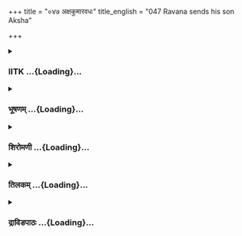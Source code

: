 +++
title = "०४७ अक्षकुमारवधः"
title_english = "047 Ravana sends his son Aksha"

+++
<div caption="श्रीराम-हरिसीताराममूर्ति-घनपाठिभ्यां वचनम्" class="audioEmbed" src="https://archive.org/download/Ramayana-recitation-Sriram-harisItArAmamUrti-Ghanapaati-v2/Kanda_5/Kanda_5_SK-047-Ravana_sends_his_son_Aksha.mp3"></div>

<div class="js_include collapsed" newlevelforh1="3" title="IITK" unfilled url="/purANam/rAmAyaNam/audIchya-pAThaH/iitk/5_sundarakANDam/06-vana-nAshaH/047_axakumAravadhaH.md">
<details><summary><h3>IITK ...{Loading}...</h3></summary>

Death of Prince Aksha in the combat with Hanuman



#### श्लोकः
##### मूलम्
सेनापतीन्पञ्च स तु प्रमापितान् हनूमता सानुचरान्सवाहनान्।  
समीक्ष्य राजा समरोद्धतोन्मुखं कुमारमक्षं प्रसमैक्षताग्रतः॥5.47.1॥

##### शब्दार्थः
राजा the king, सानुचरान् with the followers,सवाहनान् and their vehicles, पञ्च five, सेनापतीन् generals of the army, हनुमता by Hanuman, प्रमापितान् killed, समीक्ष्य seeing, समरोद्धतोन्मुखम् inclined to fight the war, अग्रतः in front of him, कुमारम् the prince, अक्षम् Aksha, प्रसमैक्षत turned his attention to.

##### आङ्ग्लानुवादः
Hearing the sad news of death of the five army generals including their followers and destruction of their vehicles, King (Ravana) gave a suggestive look at prince Aksha who was inclined to fight the war.



#### श्लोकः
##### मूलम्
स तस्य दृष्ट्यर्पणसम्प्रचोदितः प्रतापवान्काञ्चनचित्रकार्मुकः।  
समुत्पपाताथ सदस्युदीरितो द्विजातिमुख्यैर्हविषेव पावकः॥5.47.2॥

##### शब्दार्थः
अथ and then, तस्य his, दृष्ट्यर्पणसम्प्रचोदितः spurred by the glance of the king, प्रतापवान् glorious, सः that, काञ्चनचित्रकार्मुकः holding a marvellous bow inlaid with gold, सदसि  the royal assembly, द्विजातिमुख्यैः by the reputed brahmins, हविषा with oblations, उदीरितः kindled, पावकः इव like the firesanctuary, समुत्पपात sprang up.

##### आङ्ग्लानुवादः
Spurred by the mere glance of Ravana, the glorious Aksha with his wonderful bow inlaid with gold sprang up from the royal assembly just as flame rises from firesanctuary when oblations are poured in by reputed brahmins.



#### श्लोकः
##### मूलम्
ततो महद्बालदिवाकरप्रभं प्रतप्तजाम्बूनदजालसन्ततम्।  
रथं समास्थाय ययौ स वीर्यवान्महाहरिं तं प्रति नैरृतर्षभः॥5.47.3॥

##### शब्दार्थः
ततः then, वीर्यवान् courageous, सः नैरृतर्षभः that bull among giants, बालदिवाकरप्रभम् splendid like the rising Sun, प्रतप्तजाम्बूनदजालसन्ततम् glittering like the stretch of pure gold, महत् great, रथम् chariot, समास्थाय having ascended, तम् him, महाहरिं प्रति towards the great vanara, ययौ marched.

##### आङ्ग्लानुवादः
Ascending a glittering chariot inlaid with pure gold Aksha, the courageous bull among giants looking splendid like the rising Sun, marched forth towards the great vanara.



#### श्लोकः
##### मूलम्
ततस्तपस्सङ्ग्रहसञ्चयार्जितं प्रतप्तजाम्बूनदजालशोभितम्।  
पताकिनं रत्नविभूषितध्वजं मनोजवाष्टाश्ववरैः सुयोजितम्॥5.47.4॥

##### शब्दार्थः
ततः then, तपः सङ्ग्रहसञ्चयार्जितम् gained by the austerities of high order, प्रतप्तजाम्बूनदजालशोभितम् overlaid with the pure gold armour, पताकिनम् having a flag, रत्नविभूषितध्वजम् with flag staff studded with precious gems, मनोजवाष्टाश्ववरैः with eight choice horses endowed with the speed of mind, सुयोजितम् yoked.

##### आङ्ग्लानुवादः
The chariot was (strong as it was) gained by his austerities of high order. It was overlaid with pure gold armour, fixed with flags, and staff, studded with precious gems, yoked to the best of eight horses and endowed with the speed of mind.



#### श्लोकः
##### मूलम्
सुरासुराधृष्यमसङ्गचारिणं रविप्रभं व्योमचरं समाहितम्।  
सतूणमष्टासिनिबद्धबन्धुरं यथाक्रमावेशितशक्तितोमरम्॥5.47.5॥

##### शब्दार्थः
सुरासुराधृष्यम् unassailable to suras and asuras, असङ्गचारिणम् moved without touching the ground, रविप्रभम् with the spledour of Sun,व्योमचरम् that which can fly in air, समाहितम् equipped readily, सतूणम् with quivers, अष्टासि निबद्धबन्धुरम् with eight swords (readily placed)fastened, यथाक्रमावेशितशक्तितोमरम्  javelins and clubs placed in right place in order.

##### आङ्ग्लानुवादः
(The chariot) was unassailable to suras or asuras.It moved without touching the ground, it could fly in air and had the splendour of the Sun. It was equipped readily with quivers, eight swords, javelins and clubs placed in right order.



#### श्लोकः
##### मूलम्
विराजमानं प्रतिपूर्णवस्तुना सहेमदाम्ना शशिसूर्यवर्चसा।  
दिवाकराभं रथमास्थितस्ततस्स निर्जगामामरतुल्यविक्रमः॥5.47.6॥

##### शब्दार्थः
ततः then, अमरतुल्यविक्रमः equal to gods in courage, सः he, सहेमदाम्ना with a golden garland, शशिसूर्यवर्चसा bright as Moon and Sun, प्रतिपूर्णवस्तुना equipped with all weapons, bows and shields etc, विराजमानम् glowing, दिवाकराभम् shining like the Sun, रथम् chariot, आस्थितः ascended, निर्जगाम went out.

##### आङ्ग्लानुवादः
Prince Aksha, whose courage was equal to that of gods, shone like the Sun. He ascended the splendid chariot decked with golden garlands shining like Sun and Moon, equipped with all weapons, bows and shields etc, he went out.



#### श्लोकः
##### मूलम्
स पूरयन्खं च महीं च साचलां तुरङ्गमातङ्गमहारथस्वनैः।  
बलैस्समेतैस्सहि तोरणस्थितं समर्थमासीनमुपागमत्कपिम्॥5.47.7॥

##### शब्दार्थः
सः he, तुरङ्गमातङ्गमहारथस्वनैः with the sounds of horses, elephants and chariot, खं च and sky, साचलाम् including mountains, महीं च and earth, पूरयन् while filling, समेतैः together, बलैः सह with army, तोरणस्थितम् stood at the gate, समर्थम् efficient one, आसीनम् seated, महाकपिम् great vanara, उपागमत् reached.

##### आङ्ग्लानुवादः
Seated on the chariot he (Aksha) sallied forth along with the army filling the entire earth and mountains with the sounds of horses, elephants and rumblings of big chariots and reached the portal where the great vanara stood.



#### श्लोकः
##### मूलम्
स तं समासाद्य हरिं हरीक्षणो युगान्तकालाग्निमिव प्रजाक्षये।  
अवस्थितं विस्मितजातसम्भ्रमस् समैक्षताक्षो बहुमानचक्षुषा॥5.47.8॥

##### शब्दार्थः
हरीक्षणः who had eyes like that of a lion, सः अक्षः that Aksha, प्रजाक्षये at the time of destruction of the universe, अवस्थितम् appeared, कालाग्निम् इव like the cosmic fire at the time of dissolution, तम् him, हरिम् vanara,, समासाद्य  reached, विस्मितजातसम्भ्रमः astonished with awe, बहुमानचक्षुषा with great respect, समैक्षत saw.

##### आङ्ग्लानुवादः
The lioneyed Aksha saw the vanara who appeared like the cosmic fire at the time of dissolution of the universe. The prince was astonished and struck with awe (at the  
majestic form of the Vanara) and looked at him with great  respect.



#### श्लोकः
##### मूलम्
स तस्य वेगं च कपेर्महात्मनः पराक्रमं चारिषु पार्थिवात्मजः।  
विचारयन्स्वं च बलं महाबलो हिमक्षये सूर्य इवाभिवर्धते॥5.47.9॥

##### शब्दार्थः
महाबलः mighty, पार्थिवात्मजः  prince, सः he, महात्मनः  great self, तस्य कपेः of the monkey, वेगं च and speed, अरिषु at the enemies, पराक्रमं च prowess, स्वम् his, बलं च even strength, विचारयन् judging, हिमक्षये at the end of winter, सूर्य इव like the Sun, अभिवर्धते  began to swell up in spirit

##### आङ्ग्लानुवादः
Aksha, the mighty prince judging the speed and prowess of the monkey with his own in confronting enemies and the strength of the monkey, began to swell up in spirit like the glow of the Sun at the end of winter.



#### श्लोकः
##### मूलम्
स जातमन्युः प्रसमीक्ष्य विक्रमं स्थिरं स्थिरस्सम्यति दुर्निवारणम्।  
समाहितात्मा हनुमन्तमाहवे प्रचोदयामास शरैस्त्रिभि श्शितैः॥5.47.10॥

##### शब्दार्थः
संयति in war, दुर्निवारणम् irresistible, स्थिरम् steady, विक्रमम् valour, प्रसमीक्ष्य recognising, सः that Aksha, जातमन्युः became angry, स्थिरः stable, समाहितात्मा with full attention, हनुमन्तम् Hanuman, शितैः with sharp, त्रिभिः with three शरैः  arrows, आहवे in the battle, प्रचोदयामास provoked

##### आङ्ग्लानुवादः
Knowing that it is difficult to win Hanuman who was steady and of irresistible valour Aksha was angry. Remaining steady, with full attention, he provoked the vanara to fight and released three sharp arrows.



#### श्लोकः
##### मूलम्
ततः कपिं तं प्रसमीक्ष्य गर्वितं जितश्रमं शत्रुपराजयोर्जितम्।  
अवैक्षताक्षस्समुदीर्णमानसस्सबाणपाणिः प्रगृहीतकार्मुकः॥5.47.11॥

##### शब्दार्थः
तः then, सः अक्षः that Aksha, गर्वितम् with pride, शत्रुपराजयोर्जितम् who was intent to conquer the enemy, तं कपिम् him, that Hanuman, जितश्रमम् who conquered, प्रसमीक्ष्य  considered, बाणपाणिः with bow and arrows in hand, प्रगृहीतकार्मुकः holding a bow,  
समुदीर्णमानसः reflected in his mind, अवैक्षत looked

##### आङ्ग्लानुवादः
Then Aksha contempuously looked at Hanuman who had conquered his fatigue and was determined to defeat the enemy. Holding in his hands his bow and arrows proudly, he reflected.



#### श्लोकः
##### मूलम्
स हेमनिष्काङ्गदचारुकुण्डलस् समाससादाऽशुपराक्रमः कपिम्।  
तयोर्बभूवाप्रतिमस्समागमस् सुरासुराणामपि सम्भ्रमप्रदः॥5.47.12॥

##### शब्दार्थः
आशुपराक्रमः an energetic hero, हेमनिष्काङ्गदचारुकुण्डलः wearing golden armlets studded with gold coins and lovely earrings, सः that, कपिम् monkey, समाससाद reached, तयोः both of them, अप्रतिमः matchless, समागमः combat, सुरासुराणामपि even for suras and asuras, सम्भ्रमप्रदः creating enthusiasm, अभूत् became

##### आङ्ग्लानुवादः
Adorned with armlets studded with golden coins and lovely earrings Aksha advanced instantaneously to meet the monkey. Their matchless combat excuitement and enthusiasm even among gods and demons.



#### श्लोकः
##### मूलम्
ररास भूमिर्न तताप भानुमा न्वनौ न वायुः प्रचाचल चाचलः।  
कपेः कुमारस्य च वीक्ष्य संयुगं ननाद च द्यौरुदधिश्च चुक्षुभे॥5.47.13॥

##### शब्दार्थः
कपेः of Hanuman, कुमारस्य च and of the prince, संयुगम् in battle, वीक्ष्य after seeing, भूमिः earth, ररास  shrieked in agony, भानुमान् even Sun, न तताप  became dim, वायुः wind, न वनौ blew not, अचलः च mountains, प्रचचाल shaken, द्यौः sky, ननाद च thundered, उदधिश्च even the ocean, चुक्षुभे was agitated

##### आङ्ग्लानुवादः
Witnessing the fight between Hanuman and Prince Aksha, even the earth shrieked in agony, the Sun became dim, the wind stopped blowing, mountains were shaken, the sky thundered and even the ocean was agitated.



#### श्लोकः
##### मूलम्
ततस्स वीरस्सुमुखान् पतत्रिणस्सुवर्णपुङ्खान्सविषानिवोरगान्।  
समाधिसम्योगविमोक्षतत्त्वविच्छरानथ त्रीन्कपिमूर्ध्न्यपातयत्॥5.47.14॥

##### शब्दार्थः
ततः then, अथ there, वीरः hero, समाधिसम्योगविमोक्षतत्त्ववित्  good at targeting and releasing with due concentration, सः he, सुमुखान् of good looking, सुवर्णपुङ्खान् goldenshafted (touching the bowstring), पतत्रिणः  winged arrows with feathers, सविषान् smeared with poison, उरगानिव like serpents, त्रीन् three, शरान् arrows, कपिमूर्ध्नि on the head of the vanara, अपातयत् struck

##### आङ्ग्लानुवादः
Heroic Aksha, who was good at targeting correctly, with due  concentration struck the vanara on his head with three goldenshafted, winged arrows with feathers smeared with poison which resembled serpents.



#### श्लोकः
##### मूलम्
स तै श्शरैर्मूर्ध्नि समं निपातितैः क्षरन्नसृग्दिग्धविवृत्तलोचनः।  
नवोदितादित्यनिभ श्शरांशुमान् व्यराजतादित्य इवांशुमालिकः॥5.47.15॥

##### शब्दार्थः
समम् simultaneously, मूर्ध्नि on the head, निपातितैः shot at, तैः by those शरैः by arrows, क्षरन् flowing, असृग्दिग्धविवृत्तलोचनः eyes wetted with red blood flowing down, नवोदितादित्यनिभः glittering like the rising Sun, शरांशुमान् arrows appeared like rays, सः he, अंशुमालिकः garlanded by rays, आदित्य इव like the Sun, व्यराजत glowed

##### आङ्ग्लानुवादः
With the three arrows shot on his forehead simultaneously his eyes were drenched with flowing blood and with arrows shining like rays he appeared like the rising Sun, garlanded by glowing rays.



#### श्लोकः
##### मूलम्
ततस्स पिङ्गाधिपमन्त्रिसत्तमः समीक्ष्य तं राजवरात्मजं रणे।  
उदग्रचित्रायुधचित्रकार्मुकं जहर्ष चापूर्यत चाहवोन्मुखः॥5.47.16॥

##### शब्दार्थः
ततः then, सः he, Hanuman, पिङ्गाधिपमन्त्रिसत्तमः esteemed minister of the copperyeyed Sugriva, उदग्रचित्रायुधचित्रकार्मुकम् holding manifold splendid weapons raised, तम् him, राजवरात्मजम् that prince, समीक्ष्य  observed, जहर्ष rejoiced, आहवोन्मुखः became ready for the battle, अपूर्यत च made the necessary preparations

##### आङ्ग्लानुवादः
Hanuman, the esteemed minister of the copperyeyed Sugriva observed the prince holding manifold splendid weapons. He rejoiced, grew in size ready to fight, making the necessary prepararions (taking the required position).



#### श्लोकः
##### मूलम्
स मन्दराग्रस्थ इवांशुमालिको विवृद्धकोपो बलवीर्यसंयुतः।  
कुमारमक्षं सबलं सवाहनं ददाह नेत्राग्निमरीचिभिस्तदा॥5.47.17॥

##### शब्दार्थः
मन्दराग्रस्थः Sun shining on the peak of mount Mandara, इव just as, बलवीर्यसंयुतः endowed with strength and valour, सः he, Hanuman, विवृद्धकोपः his anger grew, सबलम् with his army, सवाहनम् including all vehicles, कुमारम् king's son, अक्षम् Aksha, तदा then, नेत्राग्निमरीचिभिः with the fiery rays emerging from the fiery eyes, ददाह  consumed

##### आङ्ग्लानुवादः
Huge Hanuman, endowed with strength and valour looked  like the rising Sun on the peak of mount Mandara. He looked at prince Aksha and his army as well as his vehicles as though he was burning them with the rays emerging from his fiery eyes.



#### श्लोकः
##### मूलम्
ततस्स बाणासनचित्रकार्मुक श्शरप्रवर्षो युधि राक्षसाम्बुदः।  
शरान्मुमोचाशु हरीश्वराचले वलाहको वृष्टिमिवाचलोत्तमे॥5.47.18॥

##### शब्दार्थः
ततः then, बाणासनचित्रकार्मुकः endowed with a quiver and a wonderful bow, शरप्रवर्षः rain of arrows, सः राक्षसाम्बुदः that cloud of a demon, युधि in battle, आशु  quickly, हरीश्वराचले on the mountain of Hanuman, वलाहकः cloud, अचलोत्तमे on a great mountain, वृष्टिमिव like showers of rain, शरान् arrows, मुमोच released

##### आङ्ग्लानुवादः
Aksha, with his wonderful quiver and bow, began to rain rapidly a shower of arrows in the battle, on the mountainlike monkeylord just as a cloud rains on a mountain.



#### श्लोकः
##### मूलम्
ततः कपिस्तं रणचण्डविक्रमं विवृद्धतेजोबलवीर्यसंयुतम्।  
कुमारमक्षं प्रसमीक्ष्य संयुगे ननाद हर्षाद् घनतुल्यविक्रमम्॥5.47.19॥

##### शब्दार्थः
ततः then, कपिः Hanuman, रणचण्डविक्रमम् showing fierce valour, विवृद्धतेजोबलवीर्यसंयुतम् endowed with excessive splendour, power and energy, घनतुल्यविक्रमम् who had valour equal to a cloud, तम् him, कुमारम् अक्षम् prince Aksha, संयुगे in battle, प्रसमीक्ष्य after observing, हर्षात् happily, ननाद roared

##### आङ्ग्लानुवादः
Then Hanuman saw prince Aksha, endowed with excessive splendour, power and  
energy advancing in a fierce manner like a cloud in the battle. Then Hanuman happy (to see the heroic prince) roared like a clap of thunder.



#### श्लोकः
##### मूलम्
स बालभावाद्युधि वीर्यदर्पितः प्रवृद्धमन्युः क्षतजोपमेक्षणः।  
समाससादाप्रतिमं कपिं रणे गजो महाकूपमिवावृतं तृणैः॥5.47.20॥

##### शब्दार्थः
बालभावात् being young, युधि in battle, वीर्यदर्पितः puffed with the pride of his valour, प्रवृद्धमन्युः enraged, क्षतजोपमेक्षणः with bloodred eyes, सः he, रणे in fight, अप्रतिमम् matchless, कपिम् monkey, गजः elephant, तृणैः with grass, आवृतम् covered, महाकूपमिव like a huge pitfall, समाससाद rushed towards

##### आङ्ग्लानुवादः
Young Aksha, proud of his valour with eyes bloodshot in anger rushed towards the matchless Hanuman, just as an elephant would approach a huge pitfall covered with grass.



#### श्लोकः
##### मूलम्
स तेन बाणैः प्रसभं निपातितैश्चकार नादं घननादनिस्स्वनः।  
समुत्पपाताशु नभस्स मारुतिर्भुजोरुविक्षेपणघोरदर्शनः॥5.47.21॥

##### शब्दार्थः
सः he, तेन by him, प्रसभम् violently, निपातितैः with the released ones, बाणैः with arrows, घननादनिःस्वनः thundering cloud, नादम् sound, चकार made, सः मारुतिः that Maruti, भुजोरुविक्षेपणघोरदर्शनः looking dreadful stretching his arms and thighs, आशु suddenly, नभः sky, समुत्पपात leaped

##### आङ्ग्लानुवादः
Struck by the arrows released by prince Aksha, Hanuman roared violently like a thundering cloud and leaped into the sky  putting up a fierce appearance, stretching his arms and thighs.



#### श्लोकः
##### मूलम्
समुत्पतन्तं समभिद्रवद्बली स राक्षसानां प्रवरः प्रतापवान्।  
रथी रथिश्रेष्ठतमः किरन्शरैः पयोधरश्शैलमिवाश्मवृष्टिभिः॥5.47.22॥

##### शब्दार्थः
बली mighty, राक्षसानाम् of the ogres, प्रवरः leader, प्रतापवान् brave, रथी charioteer, रथिश्रेष्ठतमः formost among the best warriors fighting on a chariot, सः that, पयोधरः cloud,  
अश्मवृष्टिभिः showering of hailstorm, शैलमिव like a mountain, शरैः with arrows, किरन् hitting into the sky, उत्पतन्तम् while leaping, समभिद्रवत् chased

##### आङ्ग्लानुवादः




#### श्लोकः
##### मूलम्
स तान्शरांस्तस्य हरिर्विमोक्षयंश्चचार वीरः पथि वायुसेविते।  
शरान्तरे मारुतवद्विनिष्पतन्मनोजवस्संयति चण्डविक्रमः॥5.47.23॥

##### शब्दार्थः
मनोजवः one who had speed of mind, संयति in battle, चण्डविक्रमः who had terrific valour, वीरः hero, सः हरिः that Hanuman, शरान्तरे in between arrows, मारुतवत् like the wind, विनिष्पतन् while emerging, तस्य his, शरान् arrows, विमोक्षयन् while allowing them to be released, वायुसेविते served by wind, sky, पथि in the path, चचार moved about

##### आङ्ग्लानुवादः
Dodging like the wind  between the arrows and also escaping the arrows Hanuman, who was swift in movement like the mind, was seen exhibiting his terrific valour in the battle while he moved in the sky.



#### श्लोकः
##### मूलम्
तमात्तबाणासनमाहवोन्मुखं खमास्तृणन्तं विशिखैश्शरोत्तमैः।  
अवैक्षताक्षं बहुमानचक्षुषा जगाम चिन्तां च स मारुतात्मजः॥5.47.24॥

##### शब्दार्थः
सः मारुतात्मजः that son of the Windgod, आत्तबाणासनम् holding a quiver, अहवोन्मुखम् facing the battle, विशिखैः with arrows, शरोत्तमैः with the best of missiles, खम् sky, आस्तृणन्तम् spreading in the sky, तम् him, अक्षम् that Aksha, बहुमानचक्षुषा admiring looks, अवैक्षत saw, चिन्तां च and thought,जगाम arose.

##### आङ्ग्लानुवादः
Admiring the young Aksha's appearance, his skill in holding the quiver and spreading the excellent arrows with missiles and facing the war, Hanuman became thoughtful (as to how to kill him).



#### श्लोकः
##### मूलम्
ततश्शरैर्भिन्नभुजान्तरः कपिः कुमारवीरेण महात्मना नदन्।  
महाभुजः कर्मविशेषतत्त्ववि द्विचिन्तयामास रणे पराक्रमम्॥5.47.25॥

##### शब्दार्थः
ततः then, महाभुजः strongarmed one, कर्मविशेषतत्त्ववित् one who knew the propriety of special actions, कपिः monkey, महात्मना by the great self, कुमारवीरेण by the warrior prince, भिन्नभुजान्तरः with his arms wounded, नदन्  roaring, रणे in battle, पराक्रमम् regarding his heroic advances, विचिन्तयामास started rethinking

##### आङ्ग्लानुवादः
The strongarmed Hanuman, who was aware of the propriety of actions, wounded in his arms by the warrior prince started roaring and thinking about the next strategy in the combat.



#### श्लोकः
##### मूलम्
अबालवद्बालदिवाकरप्रभः करोत्ययं कर्म महन्महाबलः।  
न चास्य सर्वाहवकर्मशोभिनः प्रमापणे मे मतिरत्र जायते॥5.47.26॥

##### शब्दार्थः
बालदिवाकरप्रभः radiant as the rising Sun, महाबलः powerful, अयम् this hero, अबालवत् unlike an amateur, महत् magnificent, कर्म feat, करोति is doing, अत्र here, सर्वाहवकर्मशोभिनः of the hero who knows all means of fighting, अस्य his, प्रमापणे in cutting him to size, मे I, मतिः thinking, न च जायते do not want to win

##### आङ्ग्लानुवादः
'He (Aksha) is like the radiant, rising Sun with extraordinary might. He is accomplishing great deeds unlike young warriors of his age and is exhibiting a magnificent feat. He knows all means of fighting. I do not feel like cutting him to size. My mind does not allow me to kill this boy.



#### श्लोकः
##### मूलम्
अयं महात्मा च महांश्च वीर्यतस् समाहितश्चातिसहश्च संयुगे।  
असंशयं कर्मगुणोदयादयं सनागयक्षैर्मुनिभिश्च पूजितः॥5.47.27॥

##### शब्दार्थः
अयम् this, महात्मा च great self and, वीर्यतः च even his valour, महान् admirable, समाहितः focused, संयुगे in fight, अतिसहः highly tolerant, अयम् this hero, असंशयम् no doubt, कर्मगुणोदयात् on account of his excellent actions, सनागयक्षैः by the nagas, yakshas, मुनिभिश्च even by sages, पूजितः saluted

##### आङ्ग्लानुवादः
'He is a great self. His valour is also admirable. He is focused in battle and highly tolerant. There is no doubt that on account of his excellence  even nagas, yakshas and  
sages offer salutations to him.



#### श्लोकः
##### मूलम्
पराक्रमोत्साहविवृद्धमानसस् समीक्षते मां प्रमुखाग्रतःस्थितः।  
पराक्रमो ह्यस्य मनांसि कम्पयेत्सुरासुराणामपि शीघ्रगामिनः॥5.47.28॥

##### शब्दार्थः
पराक्रमोत्साहविवृद्धमानसः mental horizon is expanding with his valour and power, प्रमुखाग्रतः facing me, स्थितः stood, माम् me, समीक्षते he is looking, शीघ्रगामिनः of a swift warrior, अस्य his, पराक्रमः valour, सुरासुराणाम् for suras and asuras, मनांसि अपि minds also, प्रकम्पयेत् will shake

##### आङ्ग्लानुवादः
'His mental horizon is enhanced by his valour and power. He is standing before me and dares to look into my eyes. Surely his swift movement and valour will shake  even the minds of suras and asuras.



#### श्लोकः
##### मूलम्
न खल्वयं नाभिभवेदुपेक्षितः पराक्रमो ह्यस्य रणे विवर्धते।  
प्रमापणं त्वेव ममाद्य रोचते न वर्धमानोऽग्निरुपेक्षितुं क्षमः॥5.47.29॥

##### शब्दार्थः
अयम् he, न उपेक्षितः not disregard, नाभिभवेत् he will not overtake me, न खलु indeed, रणे in battle, अस्य his, पराक्रमः valour, वर्धते हि is increasing, अद्य now, प्रमापणं त्वेव killing him only, मम  for me, रोचते is proper, वर्धमानः growing, अग्निः fire, उपेक्षितुम् to neglect, न क्षमः not proper

##### आङ्ग्लानुवादः
If I ignore him now, he would get the better of me (I have to consider his challenge seriously). His valour in the battle is growing. It is proper to subdue him now. A spreading fire cannot be neglected.



#### श्लोकः
##### मूलम्
इति प्रवेगं तु परस्य चिन्तयन्स्वकर्मयोगं च विधाय वीर्यवान्।  
चकार वेगं तु महाबलस्तदा मतिं च चक्रेऽस्य वधे महाकपिः॥5.47.30॥

##### शब्दार्थः
वीर्यवान् valiant one, महाबलः very powerful, महाकपिः mighty vanara, इति thus, परस्य enemy's, प्रवेगम् speed, चिन्तयन् while reflecting upon, स्वकर्मयोगं च and his own course of action, विधाय after realising, तदा then, वेगम् speed, चकार increased, अस्य his, वधे in  
killing, मतिं च चक्रे made up his mind.

##### आङ्ग्लानुवादः
Reflecting on the power of the enemy, the mighty and valiant vanara thought of his own course of action. Hanuman made up his mind to kill the enemy and increased his speed.



#### श्लोकः
##### मूलम्
स तस्य तानष्टहयान्महाजवान् समाहितान्भारसहान्विवर्तने।  
जघान वीरः पथि वायुसेविते तलप्रहारैः पवनात्मजः कपिः॥5.47.31॥

##### शब्दार्थः
वीरः brave, पवनात्मजः son of the Windgod, सः कपिः that Hanuman, वायुसेविते attended by the wind, पथि on the path, महाजवान् endowed with high speed, समाहितान् stable ones, विवर्तने in turning round, भारसहान् which could  bear heavy loads, तान् those, अष्ट eight, हयान् horses, तलप्रहारैः by hitting with his palm, जघान killed

##### आङ्ग्लानुवादः
Hanuman the brave son of the Windgod hit with his palm and killed the eight horses (yoked to Aksha's chariot) which had great speed were stable and had the capacity to  bear heavy loads while turning round in the sky. (The battle was fought in the air since Hanuman leaped into the air and the demon hero had to resist him there).



#### श्लोकः
##### मूलम्
ततस्तलेनाभिहतो महारथस् स तस्य पिङ्गाधिपमन्त्रिनिर्जितः।  
प्रभग्ननीडः परिमुक्तकूबरः पपात भूमौ हतवाजिरम्बरात्॥5.47.32॥

##### शब्दार्थः
ततः then, तलेन with the palm, अभिहतः hit, पिङ्गाधिपमन्त्रिनिर्जितः minister of the copperyeyed monkeylord destroyed, तस्य his, महारथः huge chariot, प्रभग्ननीडः interior  seat being broken, परिमुक्तकूबरः wooden frame (to which the yoke is fixed) disjointed, हतवाजिः horses slain, अम्बरात् from the sky, भूमौ on the earth, पपात fell

##### आङ्ग्लानुवादः
Then hit by Hanuman with his palm, the minister of the copperyeyed Sugriva, the huge chariot seat of Aksha was broken, the wooden frame of the yoke was disjointed, horses were  slain and the great chariot fell down from the sky.



#### श्लोकः
##### मूलम्
स तं परित्यज्य महारथो रथं सकार्मुकः खङ्गधरः खमुत्पतन्।  
तपोऽभियोगादृषिरुग्रवीर्यवान्विहाय देहं मरुतामिवालयम्॥5.47.33॥

##### शब्दार्थः
महारथः great charioteer, सः that, रथम् chariot, परित्यज्य abandoned, सकार्मुकः held his bow, खङ्गधरः held a sword, खम् sky, उत्पतन् flew up,उग्रवीर्यवान् who had fierce power, देहम् body, विहाय after leaving, तपोभियोगात् with ascetic power, मरुताम् of Maruta, आलयम् abode, ऋषिः इव like ascetic

##### आङ्ग्लानुवादः
(Aksha) the great charioteer abandoned the chariot, held a sword and a bow, and flew up to the region of the sky with his fierce power just as a sage with his fearsome ascetic power ascends to heaven, leaving his body.



#### श्लोकः
##### मूलम्
ततः कपिस्तं विचरन्तमम्बरे पतत्रिराजानिलसिद्धसेविते।  
समेत्य तं मारुततुल्यविक्रमः क्रमेण जग्राह स पादयोर्दृढम्॥5.47.34॥

##### शब्दार्थः
ततः then, मारुततुल्यविक्रमः equal to wind in prowess, कपिः Hanuman, पतत्रिराजानिलसिद्धसेविते in the flying abode of Garuda, Wind and the Siddhas, अम्बरे in the sky, विचरन्तम् while flying, तम् him, समेत्य reached, क्रमेण gradually, तम् him, पादयोः by both his legs, दृढम् firmly, जग्राह caught

##### आङ्ग्लानुवादः
Thereupon Hanuman with the prowess that was equal to wind, approaching the sky firmly caught hold of the legs of Aksha flying into the abode of Garuda, the Windgod and the Siddhas.



#### श्लोकः
##### मूलम्
स तं समाविध्य सहस्रशः कपिर्महोरगं गृह्य इवाण्डजेश्वरः।  
मुमोच वेगात्पितृतुल्यविक्रमो महीतले संयति वानरोत्तमः॥5.47.35॥

##### शब्दार्थः
पितृतुल्यविक्रमः one who had the valour of  his father, वानरोत्तमः foremost of the vanaras, सः कपिःthat Hanuman,अण्डजेश्वरः lord of birds, महोरगम् great serpent, गृह्य इव as he seizes, तम् him, संयति in the battle, सहस्रशः thousand times, समाविध्य hitting, वेगात् speedily, महीतले on the earth, मुमोच dropped

##### आङ्ग्लानुवादः
Hanuman, the foremost of the vanaras who was equal to his father in valour, seized him just as Garuda, the lord of birds, would seize a great serpent. And spinning him round speedily a thousand times and hitting him, dropped him on the earth.



#### श्लोकः
##### मूलम्
स भग्नबाहूरुकटीशिरोधरः क्षरन्नसृङिनर्मथितास्थिलोचनः।  
सम्भग्नसन्धिः प्रविकीर्णबन्धनो हतः क्षितौ वायुसुतेन राक्षसः॥5.47.36॥

##### शब्दार्थः
सः राक्षसः that ogre, भग्नबाहूरुकटीशिरोधरः with arms, thighs, hips and neck mangled, असृक् क्षरन् dripping blood, निर्मथितास्थिलोचनः with his bones and eyes protruded, सम्भग्नसन्धिः with joints dislocated, प्रविकीर्णबन्धनः tendons strewn, वायुसुतेन by the son of the Windgod, क्षितौ on earth, हतः was hit and thrown

##### आङ्ग्लानुवादः
Hit by Hanuman, the ogre's arms, thighs, hips and neck broken, bones rendered to fragments, eyes protruded, joints disjointed, tendons strewn he was thrown down on the earth dripping blood.



#### श्लोकः
##### मूलम्
महाकपिर्भूमितले निपीड्य तं चकार रक्षोधिपतेर्महद्भयम्।  
महर्षिभिश्चक्रचरैर्महाव्रतैस् समेत्य भूतैश्च सयक्षपन्नगैः॥5.47.37॥  
सुरैश्च सेन्द्रैर्भृशजातविस्मयै र्हते कुमारे स कपिर्निरीक्षितः।

##### शब्दार्थः
महाकपिः great vanara, तम् him, भूमितले on the earth, निपीड्य after smashing down, रक्षोधिपतेः of the king of demons, महत् great, भयम् fear, चकार developed, कुमारे when the prince was हते slain, सः कपिः that vanara, भृशजातविस्मयैः who were wonderstruck, चक्रचरैः those who take rounds, महाव्रतैः by those observants of great vows, महर्षिभिः great seers, सयक्षपन्नगैः including yakshas and pannagas, भूतैश्च all beings, सेन्द्रैः including Indra, सुरैश्च and by suras, समेत्य collecting together, निरीक्षितः seen with awe

##### आङ्ग्लानुवादः
When the great vanara dashed Aksha down on to the earth, the king of demons was struck with terror. The great sages who go round the planets, great seers who were observants of vows, yakshas, panagas, suras including Indra all beings collected together and looked at the vanara with awe.



#### श्लोकः
##### मूलम्
निहत्य तं वज्रिसुतोपमप्रभं कुमारमक्षं क्षतजोपमेक्षणम्।  
तमेव वीरोऽभिजगाम तोरणं कृतक्षणः काल इव प्रजाक्षये॥5.47.38॥

##### शब्दार्थः
वीरः hero, वज्रिसुतोपमप्रभम् radiant like the son of Indra, क्षतजोपमेक्षणम् who had bloodshot eyes, तम् him अक्षम् Aksha, निहत्य having slain, प्रजाक्षये in destruction of human beings, कृतक्षणः determined, कालः इव like god of death, तम् that, तोरणमेव at the portal, अभिजगाम reached

##### आङ्ग्लानुवादः
Hanuman, the hero with bloodshot eyes having  slain Aksha, shone resplendent like the son of Indra (Jayanta), and reached the portal, and waited looking like the god of death determined to destroy all beings.  

#### समाप्तिः
 वाल्मीकीये श्रीमद्रामायणे आदिकाव्ये सुन्दरकाण्डे सप्तचत्वारिंशस्सर्गः॥  
Thus ends the fortyseventh sarga of Sundarakanda of the holy Ramayana, the first epic composed by sage Valmiki.

</details>
</div>
<div class="js_include collapsed" newlevelforh1="3" title="भूषणम्" unfilled url="/purANam/rAmAyaNam/audIchya-pAThaH/TIkA/bhUShaNa_iitk/5_sundarakANDam/06-vana-nAshaH/047_axakumAravadhaH.md">
<details><summary><h3>भूषणम् ...{Loading}...</h3></summary>



सेनापतीन् पञ्च स तु प्रमापितान् हनूमता सानुचरान् सवाहनान् ।  

समीक्ष्य राजा समरोद्धतोन्मुखं कुमारमक्षं प्रसमैक्षताग्रतः  ॥  ५।४७।१ ॥   

सेनापतीनित्यादि । समीक्ष्य विज्ञाय  ॥  ५।४७।१ ॥   

  

स तस्य दृष्ट्यर्पणसंप्रचोदितः प्रतापवान् काञ्चनचित्रकार्मुकः ।  

समुत्पपाताथ सदस्युदीरितो द्विजातिमुख्यैर्हविषेव पावकः  ॥  ५।४७।२ ॥   

ततो महद्बालदिवाकरप्रभं प्रतप्तजाम्बूनदजालसंततम् ।  

रतं समास्थाय ययौ स वीर्यवान् महाहरिं तं प्रति नैर्ऋतर्षभः  ॥  ५।४७।३ ॥   

द्विजातिमुख्यैः हविषा उदीरितः अभिवर्धितः पावक इवेत्यन्वयः  ॥  ५।४७।२३ ॥   

  

ततस्तपःसंग्रहसञ्चयार्जितं प्रतप्तजाम्बूनदजालशोभितम् ।  

पताकिनं रत्नविभूषितध्वजं मनोजवाष्टाश्ववरैः सुयोजितम्  ॥  ५।४७।४ ॥   

ततो महदित्यनेनोक्तं विस्तरेणाह ततस्तपस्संग्रहेत्यादिना ।
तपस्सङ्ग्रहसञ्चयार्जितं तपोनुष्ठनसमूहसम्पादितम्  ॥  ५।४७।४ ॥   

  

सुरासुराधृष्यमसङ्गचारिणं रविप्रभं व्योमचरं समाहितम् ।  

सतूणमष्टासिनिबद्धबन्धुरं यथाक्रमावेशितशक्तितोमरम्  ॥  ५।४७।५ ॥   

समाहितं सज्जीकृतम् । अष्टासिनिबद्धबन्धुरम् अष्टासिभिर्निबद्धम् अत एव
बन्धुरं सुन्दरम् । "बन्धुरं सुन्दरे नम्रे" इति विश्वः । यद्वा
अष्टासिभिर्निबद्धं बन्धुरं यस्य स तथा । बन्धुरं फलकासङ्घाट इत्याहुः ।
अन्ये घण्टा इत्यप्याहुः । तदानीम् अष्टासिश्चासौ निबद्धबन्धुरश्चेति समासः
। यथाक्रमावेशितशक्तितोमरं पङ्क्तितया स्थापितशक्तितोमरम्  ॥  ५।४७।५ ॥   

  

विराजमानं प्रतिपूर्णवस्तुना सहेमदाम्ना शशिसूर्यवर्चसा ।  

दिवाकराभं रथमास्थितस्ततः स निर्जगामामरतुल्यविक्रमः  ॥  ५।४७।६ ॥   

प्रतिपूर्णवस्तुना समग्रोपकरणेन । शरधनुः कवचादीन्युपकरणानि ।
प्रतिपूर्णमस्तिनेति पाठे अस्तिना घनेनेत्यर्थः । हेमदाम्ना
हेममयाश्वादिबन्धनरज्जुना । शशिसूर्यवर्चसा दामसु किञ्चित्सितवर्णं
किञ्चित्सूर्यवत्पीतवर्णमित्यर्थः । प्रतिपूर्णवस्तुना शशिसूर्यवर्चसा
हेमदाम्ना च विराजमानमित्यन्वयः । यद्वा क्वचिच्छशिवर्चसा
क्वचित्सूर्यवर्चसा च विराजमानमित्यन्वयः । वितानादिषु शशिवर्चसा
हेममयरथाङ्गेषु सूर्यवर्चसा । दिवाकराभमित्याकाशचारित्वे दृष्टान्तः । अतो
न रविप्रभमित्यनेन पुनरुक्तिः । तच्छब्दद्वयं च पूर्वानुस्मरणार्थम्  ॥ 
५।४७।६ ॥   

  

स पूरयन् खं च महीं च साचलां तुरङ्गमातङ्गमहारथस्वनैः ।  

बलैः समेतैः स हि तोरणस्थितं समर्थमासीनमुपागमत् कपिम्  ॥  ५।४७।७ ॥   

सः अक्षः । हिः प्रसिद्धौ  ॥  ५।४७।७ ॥   

  

स तं समासाद्य हरिं हरीक्षणो युगान्तकालाग्निमिव प्रजाक्षये ।  

अवस्थितं विस्मितजातसंभ्रमः समैक्षताक्षो बहुमानचक्षुषा  ॥  ५।४७।८ ॥   

हरीक्षणः सिंहप्रेक्षणः । प्रजाक्षये अवस्थितं प्राणिनाशे प्रवृत्तम् ।
विस्मितश्चासौ जातसम्भ्रमश्च विस्मितजातसम्भ्रमः  ॥  ५।४७।८ ॥   

  

स तस्य वेगं च कपेर्महात्मनः पराक्रमं चारिषु पार्थिवात्मजः ।  

विधारयन् स्वं च बलं महाबलो हिमक्षये सूर्य इवाभिवर्धते  ॥  ५।४७।९ ॥   

स जातमन्युः प्रसमीक्ष्य विक्रमं स्थिरं स्थितः संयति दुर्निवारणम् ।  

समाहितात्मा हनुमन्तमाहवे प्रचोदयामास शरैस्त्रिभिः शितैः  ॥  ५।४७।१० ॥   

ततः कपिः तं प्रसमीभ्य गर्वितं जितश्रमं शत्रुपराजयोर्जितम् ।  

अवैक्षताक्षः समुदीर्णमानसः स बाणपाणिः प्रगृहीतकार्मुकः  ॥  ५।४७।११ ॥   

स हेमनिष्काङ्गदचारुकुण्डलः समाससादाशुपराक्रमः कपिम् ।  

तयोर्बभूवाप्रतिमः समागमः सुरासुराणामपि सम्भ्रमप्रदः  ॥  ५।४७।१२ ॥   

स तस्येति । विधारयन् निर्धारयन् । विचारयन्निति च पाठः  ॥  ५।४७।९१२ ॥   

  

ररास भूमिर्न तताप भानुमान् ववौ न वायुः प्रचचाल चाचलः ।  

कपेः कुमारस्य च वीक्ष्य संयुगं ननाद च द्यौरुदधिश्च चुक्षुभे  ॥ 
५।४७।१३ ॥   

ररासेति । न तताप भानुमान् । सूर्योदयः पूर्वं सूचितः सः न ततापेत्युच्यते
 ॥  ५।४७।१३ ॥   

  

ततः स वीरः सुमुखात् पतत्त्रिणः सुवर्णपुङ्खान् सविषानिवोरगान् ।  

समाधिसंयोगविमोक्षतत्त्वविच्छरानथ त्रीन् कपिमूर्ध्न्यपातयत्  ॥ 
५।४७।१४ ॥   

समाधिसंयोगविमोक्षतत्त्ववित् समाधिः लक्ष्यवेदनं संयोगः शरसन्धानं विमोक्षः
तद्विसर्गः तेषां तत्त्ववित् यथार्थवित्  ॥  ५।४७।१४ ॥   

  

स तैः शरैर्मूर्ध्नि समं निपातितैः क्षरन्नसृग्दिग्धविवृत्तलोचनः ।  

नवोदितादित्यनिभः शरांशुमान् व्यराजतादित्य इवांशुमालिकः  ॥  ५।४७।१५ ॥   

रक्तसिक्तत्वे दृष्टान्तः नवोदितेति । शराचितत्वे दृष्टान्तः आदित्य
इवांशुमालिक इति  ॥  ५।४७।१५ ॥   

  

ततः स पिङ्गाधिपमन्त्रसत्तमः समीक्ष्य तं राजवरात्मजं रणे ।  

उदग्रचित्रायुधचित्रकार्मुकं जहर्ष चापूर्यत चाहवोन्मुखः  ॥  ५।४७।१६ ॥   

आपूर्यत व्यवर्धत  ॥  ५।४७।१६ ॥   

  

स मन्दराग्रस्थ इवांशुमालिको विवृद्धकोपो बलवीर्यसंयुतः ।  

कुमारमक्षं सबलं सवाहनं ददाह नेत्राग्निमरीचिभिस्तदा  ॥  ५।४७।१७ ॥   

मन्दराग्रस्थः मन्दरो नाम भूमध्यपर्वतः । तदग्रे मध्याह्ने वर्तत
इत्यौग्र्योक्तिः ५।४७।१७  ॥   

  

ततः स बाणासनचित्रकार्मुकः शरप्रवर्षो युधि राक्षसाम्बुदः ।  

शरान् मुमोचाशु हरीश्वराचले वलाहको वृष्टिमिवाचलोत्तमे  ॥  ५।४७।१८ ॥   

ततः कपिस्तं रणचण्डविक्रमं विवृद्धतेजोबलवीर्यसंयुतम् ।  

कुमारमक्षं प्रसमीक्ष्य संयुगे ननाद हर्षाद्घनतुल्यविक्रमः  ॥  ५।४७।१९ ॥   

स बालभावाद्युधि वीर्यदर्पितः प्रवृद्धमन्युः क्षतजोपमेक्षणः ।  

समाससादाप्रतिमं कपिं रणे गजो महाकूपमिवावृतं तृणैः  ॥  ५।४७।२० ॥   

स तेन बाणैः प्रसभं निपातितैश्कार नादं घननादनिस्वनः ।  

समुत्पपाताशु नभः स मारुतिर्भुजोरुविक्षेपणघोरदर्शनः  ॥  ५।४७।२१ ॥   

समुत्पतन्तं समभिद्रवद्बली स राक्षसानां प्रवरः प्रतापवान् ।  

रथी रथिश्रेष्ठतमः किरन् शरैः पयोधरः शैलमिवाश्मवृष्टिभिः  ॥  ५।४७।२२ ॥   

ततस्स बाणासनेति । बाणासनचित्रकार्मुकः बाणाः अस्यन्ते क्षिप्यन्ते ऽनेनेति
बाणासनः बाणविमोक्षकचित्रकार्मुक इत्यर्थः  ॥  ५।४७।१८२२ ॥   

  

स तान् शरांस्तस्य हरिर्विमोक्षयंश्चचार वीरः पथि वायुसेविते ।  

शरान्तरे मारुतवद्विनिष्पतन् मनोजवः संयति चण्डविक्रमः  ॥  ५।४७।२३ ॥   

स तानिति । विमोक्षयन् शरीरे असंयोजयन् । लाघवातिशयेनेति भावः  ॥ 
५।४७।२३ ॥   

  

तमात्तबाणासनमाहवोन्मुखं खमास्तृणन्तं विशिखैः शरोत्तमैः ।  

अवैक्षताक्षं बहुमानचक्षुषा जगाम चिन्तां च स मारुतात्मजः  ॥  ५।४७।२४ ॥   

आस्तृणन्तम् आच्छादयन्तम् । विशिखैः विविधशिखैः । चिन्तां जगाम
कथमेतादृशमेनं वधिष्यामीत्येवम्  ॥  ५।४७।२४ ॥   

  

ततः शरैर्भिन्नभुजान्तरः कपिः कुमारवीरेण महात्मना नदन् ।  

महाभुजः कर्मविशेषतत्त्वविद्विचिन्तयामास रणे पराक्रमम्  ॥  ५।४७।२५ ॥   

अबालवद्बालदिवाकरप्रभः करोत्ययं कर्म महन्महाबलः ।  

न चास्य सर्वाहवकर्मशोभिनः प्रमापणे मे मतिरत्र जायते  ॥  ५।४७।२६ ॥   

इदमेवोपपादयति ततश्शरैरित्यादिना  ॥  ५।४७।२५,२६ ॥   

  

अयं महात्मा च महांश्च वीर्यतः समाहितश्चातिसहश्च संयुगे ।  

असंशयं कर्मगुणोदयादयं सनागयक्षेर्मुनिभिश्च पूजितः  ॥  ५।४७।२७ ॥   

पराक्रमोत्साहविवृद्धमानसः समीक्षते मां प्रमुखागतः स्थितः ।  

पराक्रमो ह्यस्य मनांसि कम्पयेत् सुरासुराणामपि शीघ्रगामिनः  ॥  ५।४७।२८ ॥   

न खल्वयं नाभिभवेदुपेक्षितः पराक्रमो ह्यस्य रणे विवर्धते ।  

प्रमापणं त्वेव ममास्य रोचते न वर्धमानो ऽग्निरुपेक्षितुं क्षमः  ॥ 
५।४७।२९ ॥   

अतिसहः अतिसोढा । कर्मगुणोदयात् युद्धकर्मोत्कर्षाभिवृद्धेः  ॥ 
५।४७।२७२९ ॥   

  

इति प्रवेगं तु परस्य तर्कयन् स्वकर्मयोगं च विधाय वीर्यवान् ।  

चकार वेगं तु महाबलस्तदा मतिं च चक्रे ऽस्य वधे महाकपिः  ॥  ५।४७।३० ॥   

परस्य शत्रोः । प्रवेगम् तर्कयन् आलोचयन् । स्वकर्मयोगं विधाय युद्धक्रमं च
सङ्कल्प्य । पूर्वमश्वान् हत्वा ततो रथं भङ्क्ष्यामीति निश्चित्येत्यर्थः
 ॥  ५।४७।३० ॥   

  

स तस्य तानष्ट हयान् महाजवान् समाहितान् भारसहान् विवर्तने ।  

जघान वीरः पथि वायुसेविते तलप्रहारैः पवनात्मजः कपिः  ॥  ५।४७।३१ ॥   

विवर्तते सव्यापसव्यभ्रमणे ऽपि । भारसहान् रथभारसहान्  ॥  ५।४७।३१ ॥   

  

ततस्तलेनाभिहतो महारथः स तस्य पिङ्गाधिपमन्त्रिनिर्जितः ।  

प्रभग्ननीडः परिमुक्तकूबरः पपात भूमौ हतवाजिरम्बरात्  ॥  ५।४७।३२ ॥   

तलेनाभिहतः अत एव पिङ्गाधिपमन्त्रिनिर्जितः, हनुमता निर्जित इत्यर्थः ।
प्रभग्ननीडः प्रभग्नरथाङ्गः । कूबरः युगन्धरः । वाजिरिति
इकारान्तत्वमार्षम्  ॥  ५।४७।३२ ॥   

  

स तं परित्यज्य महारथो रथं सकार्मुकः खड्गधरः खमुत्पतन् ।  

तपोभियोगादृषिरुग्रवीर्यवान् विहाय देहं मरुतामिवालयम्  ॥  ५।४७।३३ ॥   

ततः कपिस्तं विचरन्तमम्बरे पतत्त्रिराजानिलसिद्धसेविते ।  

समेत्य तं मारुततुल्यविक्रमः क्रमेण जग्राह स पादयोर्दृढम्  ॥  ५।४७।३४ ॥   

मरुतामालयमुत्पतन् ऋषिरिव, अभवदिति शेषः  ॥  ५।४७।३३३४ ॥   

  

स तं समाविध्य सहस्रशः कपिर्महोरगं गृह्य इवाण्डजेश्वरः ।  

मुमोच वेगात् पितृतुल्यविक्रमो महीतले संयति वानरोत्तमः  ॥  ५।४७।३५ ॥   

गृह्य इवेत्यत्र गुणाभाव आर्षः  ॥  ५।४७।३५ ॥   

  

स भग्नबाहूरुकटीशिरोधरः क्षसन्नसृङ्निर्मथितास्थिलोचनः ।  

स भग्रसन्धिः प्रविकीर्णबन्धनो हतः क्षितौ वायुसुतेन राक्षसः ।  

महाकपिर्भूमितले निपीड्य तं चकार रक्षोधिपतेर्महद्भयम्  ॥  ५।४७।३६ ॥   

प्रविकीर्णबन्धनः प्रवीकीर्णकक्ष्यादिबन्धनः । प्रभिन्नसन्धिरिति
सन्धिबन्धभङ्गस्योक्तत्वात्  ॥  ५।४७।३६ ॥   

  

महर्षिभिश्चक्रचरैर्महाव्रतैः समेत्य भूतैश्च सयक्षपन्नगैः ।  

सुरैश्च सैन्द्रैर्भृशजातविस्मयैर्हते कुमारे स कपिर्निरीक्षितः  ॥ 
५।४७।३७ ॥   

निहत्य तं वज्रिसुतोपमप्रभं कुमारमक्षं क्षतजोपमेक्षणम् ।  

तमेव वीरो ऽभिजगाम तोरणं कृतक्षणः काल इव प्रजाक्षये  ॥  ५।४७।३८ ॥   

इत्यार्षे श्रीरामायणे वाल्मीकीये आदिकाव्ये श्रीमत्सुन्दरकाण्डे
सप्तचत्वारिंशः सर्गः  ॥  ५।४७ ॥   

चक्रचरैः ज्योतिश्चक्रचरैः,नभश्चक्रचरैर्वा  ॥  ५।४७।३७,३८ ॥   

इति श्रीगोविन्दराजविरचिते श्रीरामायणभूषणे श्रृङ्गारतिलकाख्याने
सुन्दरकाण्डव्याख्याने सप्तचत्वारिंशः सर्गः  ॥  ५।४७ ॥   



</details>
</div>
<div class="js_include collapsed" newlevelforh1="3" title="शिरोमणी" unfilled url="/purANam/rAmAyaNam/audIchya-pAThaH/TIkA/shiromaNI_iitk/5_sundarakANDam/06-vana-nAshaH/047_axakumAravadhaH.md">
<details><summary><h3>शिरोमणी ...{Loading}...</h3></summary>



सेनापतिविनाशानन्तरकालिकं रावणवृत्तान्तमाह सेनेति । राजा स रावणः
पञ्चसेनापतीन् प्रमापितान् विध्वंसितान् निशम्य श्रुत्वा समरोद्धतोन्मुखं
समरोद्धताय महासंग्रामाय उन्मुखम् उद्युक्तम् अक्षतं क्षतिरहितम् अक्षम्
अक्षाभिधं कुमारं प्रसमैक्षत समवालोकत  ॥  ५।४७।१  ॥   

  

स इति । तस्य रावणस्य दृष्ट्यर्पणेन दृष्टिप्रचालनेनैव संप्रचोदितः
प्रेरितः प्रतापवान् अक्षकुमारः सदसि यागशालायां
द्विजातिमुख्यैर्हविषोदीरितः पावक इव समुत्पपात  ॥  ५।४७।२  ॥   

  

तत इति । प्रतप्तजाम्बूनदस्य जालेन संततं व्याप्तं रथं समास्थाय महान्
नैऋतर्षभः महाहरिं हनुमन्तं प्रति ययौ  ॥  ५।४७।३  ॥   

  

तत इति । तपःसंग्रहस्य तपश्चर्यायाः संचयेन अर्जितं प्राप्तं रत्नविभूषितो
ध्वजो यस्मिन् मनोजवैरष्टभिरश्ववरैः सुयोजितम्  ॥  ५।४७।४  ॥   

  

असंगचारिणं निरालम्बगमनशीलम् अत एव व्योमचरम् समाहितं सम्यक् संस्थापितं
सतूणमिषुधिसहितम् अष्टभिरसिभिर्निबद्धा बन्धुरा यस्य यथाक्रममावेशितानि
शक्तितोमराणि यस्मिन्  ॥  ५।४७।५  ॥   

  

सहेमदाम्ना हेमदामसहितेन शशिसूर्यवर्चसा प्रतिपूर्णवस्तुना
युद्धनिखिलसामग्र्या विराजमानं दिवाकराभं रथमास्थितः अमरतुल्यविक्रमः सो
ऽक्षयकुमारः निर्जगाम । श्लोकत्रयमेकान्वयि  ॥  ५।४७।६  ॥   

  

स इति । स कुमारः तुरङ्गादिस्वनैः खादीन् पूरयन् सन् तोरणस्थितं
तोरणावलम्बमासीनं कपिमुपागमत्  ॥  ५।४७।७  ॥   

  

स इति । हरीक्षणः सिंहवद्भयंकरदृष्टिः सो ऽक्षकुमारः प्रजाक्षये
कालाग्निमिवावस्थितं विस्मितेन कुमारो ऽयं मया कथं योद्धुमिच्छतीति
विस्मयेन जातः संभ्रम उद्वेगो यस्मिन् तं हनुमन्तमक्षः बहुमानचक्षुषा
अतिगर्वदृष्ट्या ऐक्षत  ॥  ५।४७।८ ॥   

  

स इति । रावणात्मजः सो ऽक्षः कपेर्वेगम् अरिषु पराक्रमं च स्वं बलं
पराक्रमं च विचारयन् न्यूनाधिकभावं चिन्तयन् सन् युगक्षये सूर्य इव
अभिवर्धत अभ्यवर्धत  ॥  ५।४७।९  ॥   

  

स इति । विक्रमं हनुमत्कर्तृकराक्षसविध्वंसादिं प्रसमीक्ष्य संचिन्त्य
जातमन्युः अत एव संयति संग्रामे स्थितः समाहितात्मा एकाग्रचित्तः सो ऽक्षः
संयति दुर्निवारणं स्थिरं हनूमन्तं त्रिभिः शरैः प्रचोदयामास युद्धाय
प्रेरयामास  ॥  ५।४७।१०  ॥   

  

तत इति । ततः बाणप्रक्षेपानन्तरं जितः श्रमः बाणवेगजनितखेदो येन अत एव
समुदीर्णं युद्धाय प्रवृद्धं मानसं यस्य अत एव गर्वितं गर्वितत्वेन
प्रतीयमानम् अत एव शत्रुपराजयोचितं शत्रुपराजययोग्यं तं हनूमन्तम् अक्षः
गर्वितं प्रसमीक्ष्य विज्ञाय अवैक्षत  ॥  ५।४७।११  ॥   

  

स इति । हेमनिष्काङ्गदाभ्यां सहितं चारु कुण्डलं यस्य सः आशुपराक्रमः स
कुमारः कपिं समाससाद । निष्कमुरोभूषणं तयोः अक्षहनूमतोः अप्रतिमः उपमारहितः
समागमो बभूव  ॥  ५।४७।१२  ॥   

  

ररासेति । कपेः, कुमारस्य च वीर्यसंयुगम् । अतिवीर्यहेतुकसंग्रामम्
अवलोक्येति शेषः, भूप्रभृतिः रासप्रभृतिं न चकार  ॥  ५।४७।१३  ॥   

  

स इति । तस्य बाणस्य समाधिसंयोगविमोक्षः तत्त्ववित् समाधिर्लक्ष्यदर्शनं
संयोगः शरसंधानं विमोक्षः तस्य त्यागः तेषां तत्त्वस्य याथार्थ्यस्य वेदिता
वीरः सो ऽक्षकुमारसुवर्णपुङ्खान् स्वर्णमयपुङ्खविशिष्टान् अत एव सुमुखान्
उरगानिव त्रीन् पतत्त्रिणो बाणान् कपिमूर्ध्नि अताडयन्  ॥  ५।४७।१४  ॥   

  

स इति । सममेककालावच्छेदेन मूर्ध्नि निपातितैः शरैः असृक् रुधिरं क्षरन्
प्रस्रावयन् अत एव दिग्धे असृग्व्याप्ते विवृत्तलोचने स्वाभाविकविशालनेत्रे
यस्य शरांशुमान् शररूपकिरणविशिष्टः अत एव नवोदितादित्यनिभः सः हनुमान्
अंशुमालिकः चन्द्र इव व्यराजत  ॥  ५।४७।१५  ॥   

  

तत इति । प्लवगाधिप एव मन्त्रिसत्तमो हनूमान् उदग्राणि अत्युत्तमानि
चित्रायुधानि यस्य चित्राणि कार्मुकानि धनूंषि यस्य स एव स इति कर्मधारयः ।
तं राजवरात्मजमक्षं समीक्ष्य जहर्ष अपूर्यत अवर्धत च  ॥  ५।४७।१६  ॥   

  

स इति । विवृद्धकोपः मन्दराग्रस्थों ऽशुमाली सूर्य इव हनूमान् अक्षं कुमारं
नेत्राग्निमरीचिभिः ददाह इव  ॥  ५।४७।१७  ॥   

  

तत इति । बाणासनं धनुरेव शक्रकार्मकं यस्य शर एव प्रवर्षः अतिवृष्टिर्यस्य
स राक्षसास्बुदः अक्षः हरीश्वराचले शरान् मुमोच । तत्र दृष्टान्तः
अचलोत्तमे वृष्टिं बलाहक इव  ॥  ५।४७।१८  ॥   

  

कपिरिति । रणचण्डविक्रमम् अक्षं कुमारं संयुगे प्रसमीक्ष्य
कपिर्हर्षान्ननाद  ॥  ५।४७।१९  ॥   

  

स इति । बालभावात् बालत्वाद्धेतोः वीर्यदर्पितः प्रवृद्धः मन्युर्यस्य
क्षतजोपमे ईक्षणे यस्य सः अक्षः रणे अप्रतिमं कपिं तृणैरावृतं कूपमिव
समाससाद प्राप  ॥  ५।४७।२०  ॥   

  

स इति । तेन कुमारेण प्रसभं निपातितैर्बाणैर्घननादनिःस्वनः भुजोरुविक्षपणेन
घोरं दर्शनं यस्य स मारुतिः समुत्सहेन नभः समुत्साहेन नभस्थानपि समारुजन्
सन् नादं चकार । ह्रस्व आर्ष इति भट्टाः  ॥  ५।४७।२१  ॥   

  

तमिति । रथी रथसहितः रथिश्रेष्ठतरः राक्षसानां प्रवरः सो ऽक्षकुमारः
अश्मवृष्टिभिः शैलं पयोधर इव उत्पतन्तं तं हनूमन्तं शरैः किरन् सन्
समभिद्रवत्  ॥  ५।४७।२२  ॥   

  

स इति । शरान्तरे शराणामन्तरं मध्यं यस्मिन् तस्मिन् संयति संग्रामे
शरान्तरे शरमध्ये विनिष्पतन्नपि हरिः स हनूमान् तस्य कुमारस्य तान् शरान्
विमोक्षयन् स्वकर्मकस्पर्शाभावं प्रापयन् सन् वायुसेविते पथि चचार  ॥ 
५।४७।२३  ॥   

  

तमिति । आत्तं बाणासनं धनुर्येन तं विविधैः शरोत्तमैः समास्तृणन्तम् अक्षं
स हनूमान् बहुमानचक्षुषा सत्कारसूचकावलोकनेन अवेक्षत चिन्तां जगाम  ॥ 
५।४७।२४  ॥   

  

तदेव भङ्ग्यन्तरेणाह-- तत इति । शरैर्भिन्नं भुजान्तरं यस्य स कपिः रणे
पराक्रमम् अक्षकुमारबलवत्त्वं विचिन्तयामास  ॥  ५।४७।२५  ॥   

  

चिन्ताकारमाह अबालवदिति । बालदिवाकरप्रभः अयं कुमारः अबालवत्कर्म करोति अतः
सर्वाहवकर्मशालिनः आहवनिखिलक्रियाविज्ञातुः अस्य प्रमापणे विध्वंसने अत्र
अस्मिन्समये मे मतिर्न जायते  ॥  ५।४७।२६  ॥   

  

अयमिति । महान् आत्मा प्रयत्नो यस्य सः वीर्यतो वीर्येण महान् समाहितः
सावधानः संयुगे अतिसहः प्रहाराद्यतिसहनशीलः अयमक्षः कर्मगुणोदयात्
प्रहारादिक्रियाप्रकाशात् सनागयक्षैर्नागयक्षसहितैर्मुनिभिः पूजितो भवेदिति
शेषः  ॥  ५।४७।२७  ॥   

  

पराक्रम इति । पराक्रमोत्साहाभ्यां विवृद्धं मानसं यस्य सः अत एव प्रमुख्यः
योद्धूणां मुख्यः अग्रतः स्थितः कुमारः मां समीक्षते अतः शीघ्रकारिणो ऽस्य
पराक्रमः सुरासुराणामपि मनांसि कम्पयेत्  ॥  ५।४७।२८  ॥   

  

नेति । यतो ऽस्य रणे पराक्रमो विवर्धते अत उपेक्षितो ऽयं मां नाभिभवेत्
अभिभवेदेवेत्यर्थः । अतः अस्य प्रमापणं नाशनं मम रोचते । हि यतः वर्धमानो
ऽग्निः उपेक्षितुं न क्षमः  ॥  ५।४७।२९  ॥   

  

इतीति । इति अनेन प्रकारेण परस्य शत्रोः प्रवेगं परस्य वधाय विध्वंसाय
स्वकर्मयोगं च तर्कयन् सन् अस्य वधे मतिं चक्रे अत एव वेगं चकार  ॥  ५।४७।३०
 ॥   

  

स इति । विवर्तने अनेकविधमण्डलगमने समाहितान् प्राप्तशिक्षानित्यर्थः ।
भारसहान् वरान् तस्य कुमारस्य अष्ट महाहयान् तलप्रहारैः वायुसेविते पथि
विद्यमानः कपिः जघान  ॥  ५।४७।३१  ॥   

  

तत इति । तस्य हनूमतस्तलेनाभिहतः स भग्ननीडः भग्ननीडेन सहितः नीडं
रथिस्थानं परिवृत्तः कूबरो यस्य हतवाजिः विध्वंसिताश्वः अत एव
पिङ्गाधिपमन्त्रिणा सुग्रीवामात्येन निर्जितः पराभूतो महारथः सो ऽक्षः भूमौ
पपात  ॥  ५।४७।३२  ॥   

  

स इति । तं भग्नं रथं परित्यज्य खमुत्पतन् सन् सो ऽक्षकुमारः तपोभियोगात्
तपो ऽतिबलात् देहं विहाय मरुतां देवानामालयमुत्पतन् ऋषिरिव बभूवेति शेषः  ॥ 
५।४७।३३  ॥   

  

कपिरिति । पतत्त्रिराजानिलसिद्धानां सेविते ऽम्बरे विचरन्तं तमक्षकुमारं
क्रमेण समेत्य कपिर्हनूमान् पादयोर्दृढं जग्राह  ॥  ५।४७।३४  ॥   

  

स इति । वानरोत्तमः कपिः स हनूमान् तमक्षं गृह्य गृहीत्वा सहस्रशो ऽनेकवारं
समाविध्य भ्रामयित्वा वेगान्महीतले मुमोच । तत्र दृष्टान्तः
महोरगमण्डजेश्वरो गरुड इव  ॥  ५।४७।३५  ॥   

  

स इति । वायुसुतेन हतः अत एव भग्ना बाह्वादयो यस्य निर्मथितानि
अस्थिलोचनानि यस्य भिन्नाः सन्धयो यस्य प्रविकीर्णानि बन्धनानि यस्य
राक्षसः क्षितौ अपतदिति शेषः  ॥  ५।४७।३६  ॥   

  

महाकपिरिति । तमक्षं भूमितले निपीड्य रक्षोधिपतेः महद्भयं चकार । अर्धं
पृथक् महर्षिभिरिति । कुमारे हते सति जातविस्मयैः महर्षिभृतिभिः कपिः स
हनूमान् निरीक्षितो बभूवेति शेषः । सार्धश्लोक एकान्वयी  ॥  ५।४७।३७  ॥   

  

इति श्रीमद्वाल्मीकीयरामायणव्याख्याने रामायणशिरोमणौ सुन्दरकाण्डे
सप्तचत्वारिंशः सर्गः  ॥  ५।४७  ॥   

  



</details>
</div>
<div class="js_include collapsed" newlevelforh1="3" title="तिलकम्" unfilled url="/purANam/rAmAyaNam/audIchya-pAThaH/TIkA/tilaka_iitk/5_sundarakANDam/06-vana-nAshaH/047_axakumAravadhaH.md">
<details><summary><h3>तिलकम् ...{Loading}...</h3></summary>



प्रमापितान्मारितान् । समरोद्धतोन्मुखं समारोद्धतश्चासौ समरायोन्मुखश्च
तमक्षं समक्षमवस्थितमक्षाख्यं कुमारं निशम्य दृष्ट्वा प्रसमैक्षत ।
दृष्ट्या युद्धार्थमाज्ञापयामासेत्यर्थः  ॥  ५।४७।१  ॥   

  

तदेवाह-- स इति । सदसि यज्ञशालायां द्विजातिमुख्यैर्हविषोदीरितः प्रेरितः
पावक इव समुत्पपात  ॥  ५।४७।२  ॥   

  

महान्स इत्यन्वयः । जाम्बूनदजालेन तत्समूहेन सन्ततं व्याप्तम्  ॥  ५।४७।३
 ॥   

  

उक्तमेवार्थं विशिष्याह-- तत इति । तपःसङ्ग्रहस्य तपोनुष्ठानस्य सञ्चयेन
समृद्ध्या ऽर्जितम्  ॥  ५।४७।४  ॥   

  

अत एव व्योमचरमसङ्गचारिणम् पर्वतादिष्वपीति भावः । समाहितं सज्जम् । तूण
इषुधिः । अष्टसु दिक्ष्वसिभिः सह निबद्धा बन्धुरा रथफलका यस्मिंस्तम् ।
यथाक्रमं यथास्थानमावेशितं शक्तितोमरं यस्मिंस्तम्  ॥ ५।४७।५  ॥   

  

प्रतिपूर्णवस्तुना युद्धपरिकरवस्तुना । शशिसूर्यवर्चसा तद्रश्मिवर्चसा ।
हेमदामसहितेन वस्तुना विराजमानम्  ॥  ५।४७।६  ॥   

  

तोरणस्थितं तोरणाश्रयम् आसीनमुपविष्टम्  ॥  ५।४७।७  ॥   

  

हरीक्षणः सिंहवत्क्रूरदृष्टिः । युगान्तकालाग्निवत्प्रजाश्रये ऽवस्थितं
हरिं समासाद्य तमेवैक्षत विस्मितं च तं जातसंभ्रमं च बालो ऽयं मां
योद्धुमिच्छतीति विस्मयः रावणपुत्रत्वाच्च तत्र जातादरत्वम्  ॥  ५।४७।८  ॥   

  

अभिवर्धत तेजसा ऽभ्यवर्धतेत्यर्थः  ॥  ५।४७।९  ॥   

  

स्थिरः स्थितः सः प्रसमीक्ष्य विक्रमं सन्दर्शनीयपराक्रमम् । संयति रणे
दुःखं निवारणं यस्य तं त्रिभिः शरैः प्रचोदयामास युद्धाय प्रेरयामास  ॥ 
५।४७।१०,११  ॥   

  

निष्कमुरोभूषणम् । आशुपराक्रमः । तीक्ष्णपौरुष इति यावत् । समागमो युद्धम्
। संभ्रमप्रदो भयप्रदः  ॥  ५।४७।१२  ॥   

  

भूमिर्भूमिस्थप्राणिजातं ररास । वीर्यप्रवृत्तं संयुगम् । वीक्ष्येति शेषः
 ॥  ५।४७।१३ ॥   

  

समाधिर्लक्ष्यदर्शनम्, संयोगः शरसन्धानम्, विमोक्षः संहितस्य त्यागः, तेषां
तत्त्ववीत् । अताडयदपातयत्  ॥  ५।४७।१४  ॥   

  

असृग्दिग्धश्चासौ विवृत्तनेत्रश्च । "विवृत्तलोचनः" इति पाठे
अवसरोचितचक्षुरित्यर्थः । नवोदितादित्यसंनिभः । रक्तवर्ण इत्यर्थः ।
शरांशुमान्स्वमस्तकस्थशररूपांशुमान् । अंशुमालाधृत्सूर्य इव व्यराजत  ॥ 
५।४७।१५  ॥   

  

आपूर्यत व्यवर्धत  ॥  ५।४७।१६  ॥   

  

मन्दराग्रस्थत्वेन मध्यन्दिनस्थत्वं लक्ष्यते  ॥  ५।४७।१७  ॥   

  

बाणासनमेव शक्रकार्मुकं यस्य सः  ॥  ५।४७।१८  ॥   

  

तेजआदि सायकान्ताः प्रवृद्धा यस्य  ॥  ५।४७।१९  ॥   

  

तृणैरावृतं महाकूपं गजपातनार्थकृतगर्तम्  ॥  ५।४७।२०  ॥   

  

घननादनिःस्वनो मेघशब्दसदृशशब्दः । समुत्सहेन समुत्साहेन ह्रस्व आर्षः ।
भुजयोरूर्वोर्विक्षेपणेन घोरं दर्शनं यस्य सः  ॥  ५।४७।२१  ॥   

  

समभिद्रवदभ्यद्रवत्  ॥  ५।४७।२२  ॥   

  

शरान्विमोक्षयन्व्यर्थीकुर्वन् । तदुपायः-- शरान्तर इति  ॥  ५।४७।२३,२४  ॥   

  

एवं शरान्व्यर्थीकुर्वतो ऽपि भूजान्तरभेदरूपकर्मविशेषतत्त्वज्ञः
पराक्रमविशेषेण चिन्तयामास  ॥  ५।४७।२५  ॥   

  

चिन्ताप्रकारः-- अबालवदिति । सर्वाहवकर्मशालिनः सर्वप्रकाराहवकर्मशालिनः ।
अत्रास्मिन्काले ऽस्य प्रमापणे मे मतिर्न जायते । "प्रमापणे मारुतिरत्र
जायते" इति पाठे "अयं जनः" इतिवत्स्वस्यैव हनुमता मारुतिरिति निर्देशः  ॥ 
५।४७।२६  ॥   

  

समाहितो ऽवहितः । अतिसहो ऽतिरणक्लेशसहः । कर्मगुणोदयाद्रणकर्मणो
गुणोदयोत्कर्षस्य दर्शनाद्धेतोः पूजित इत्यर्थः  ॥  ५।४७।२७  ॥   

  

पराक्रमविषयोत्साहेन विवृद्धं मानसं यस्य तादृशः सन्मां समीक्षते, न तु
कातर्येणेत्यर्थः । प्रमुखो वीरमुख्यः  ॥  ५।४७।२८  ॥   

  

उपेक्षितो ऽयं न नाभिभवेत् । अभिभवेदेवेत्यर्थः । स्वकर्मयोगं स्वस्य
कर्मणि योगं ज्ञानबलविशेषावस्थानलक्षणमुपायम्  ॥  ५।४७।२९,३०  ॥   

  

विवर्तने नानाविधमण्डलगमने । समाहिताञ्शिक्षितान्वायुसेविते पथि स्थितः
स्थितांश्च  ॥  ५।४७।३१  ॥   

  

नीडं रथ्यधिष्ठानस्थानम्  ॥  ५।४७।३२  ॥   

  

मरुतामालयं स्वर्गमुत्पतन्नृषिरिव  ॥  ५।४७।३३  ॥   

  

पतत्त्रीति । गरुडवायुसिद्धसेविते तं समेत्य तं पादयोर्जग्राहेत्यन्वयः  ॥ 
५।४७।३४  ॥   

  

समाविद्ध्य भ्रामयित्वा । गृह्य इव । असन्धिल्यपावार्षौ ।
गृहीत्वेवेत्यर्थः  ॥  ५।४७।३५,३६  ॥   

  

चक्रचरैर्ज्योतिश्चक्रचरैर्ग्रहादिभिः समेत्य
समागतैर्जातविस्मयैर्निरीक्षित इत्यन्वयः  ॥  ५।४७।३७  ॥   

  

वज्रिसुतोपमं जयन्ततुल्यम् । कृतक्षणः पुनर्युद्धे कृतोत्साहः  ॥  ५।४७।३८
 ॥   

  

इति श्रीरामाभिरामे श्रीरामीये रामायणतिलके वाल्मीकीय आदिकाव्ये
सुन्दरकाण्डे सप्तचत्वारिंशः सर्गः  ॥  ५।४७  ॥   

  



</details>
</div>
<div class="js_include collapsed" newlevelforh1="3" title="द्राविडपाठः" unfilled url="/purANam/rAmAyaNam/drAviDapAThaH/5_sundarakANDam/06-vana-nAshaH/047_axakumAravadhaH.md">
<details><summary><h3>द्राविडपाठः ...{Loading}...</h3></summary>



  
सेनापतीन् पञ्च स तु प्रमापितान् हनूमता सानुचरान् सवाहनान्।  
समीक्ष्य राजा समरोद्धतोन्मुखं कुमारमक्षं प्रसमैक्षताग्रतः ॥ 5.47.1 ॥   
स तस्य दृष्ट्यर्पणसम्प्रचोदितः प्रतापवान् काञ्चनचित्रकार्मुकः।  
समुत्पपाताथ सदस्युदीरितो द्विजातिमुख्यैर्हविषेव पावकः ॥ 5.47.2 ॥   
ततो महद्बालदिवाकरप्रभं प्रतप्तजाम्बूनदजालसन्ततम्।  
रतं समास्थाय ययौ स वीर्यवान् महाहरिं तं प्रति नैर्ऋतर्षभः ॥ 5.47.3 ॥   
पताकिनं रत्नविभूषितध्वजं मनोजवाष्टाश्ववरैः सुयोजितम्**।  
तपस्सङ्ग्रहसञ्चयार्जितं तपोनुष्ठनसमूहसम्पादितम् ॥ 5.47.4 ॥   
सुरासुराधृष्यमसङ्गचारिणं रविप्रभं व्योमचरं समाहितम्।  
सतूणमष्टासिनिबद्धबन्धुरं यथाक्रमावेशितशक्तितोमरम् ॥ 5.47.5 ॥   
विराजमानं प्रतिपूर्णवस्तुना सहेमदाम्ना शशिसूर्यवर्चसा।  
दिवाकराभं रथमास्थितस्ततः स निर्जगामामरतुल्यविक्रमः ॥ 5.47.6 ॥   
स पूरयन् खं च महीं च साचलां तुरङ्गमातङ्गमहारथस्वनैः।  
बलैः समेतैः स हि तोरणस्थितं समर्थमासीनमुपागमत् कपिम् ॥ 5.47.7 ॥   
स तं समासाद्य हरिं हरीक्षणो युगान्तकालाग्निमिव प्रजाक्षये।  
अवस्थितं विस्मितजातसम्भ्रमः समैक्षताक्षो बहुमानचक्षुषा ॥ 5.47.8 ॥   
स तस्य वेगं च कपेर्महात्मनः पराक्रमं चारिषु पार्थिवात्मजः।  
विधारयन् स्वं च बलं महाबलो हिमक्षये सूर्य इवाभिवर्धते ॥ 5.47.9 ॥   
स जातमन्युः प्रसमीक्ष्य विक्रमं स्थिरं स्थितः संयति दुर्निवारणम्।  
समाहितात्मा हनुमन्तमाहवे प्रचोदयामास शरैस्त्रिभिः शितैः ॥ 5.47.10 ॥   
ततः कपिः तं प्रसमीभ्य गर्वितं जितश्रमं शत्रुपराजयोर्जितम्।  
अवैक्षताक्षः समुदीर्णमानसः स बाणपाणिः प्रगृहीतकार्मुकः ॥ 5.47.11 ॥   
स हेमनिष्काङ्गदचारुकुण्डलः समाससादाशुपराक्रमः कपिम्।  
तयोर्बभूवाप्रतिमः समागमः सुरासुराणामपि सम्भ्रमप्रदः ॥ 5.47.12 ॥   
ररास भूमिर्न तताप भानुमान् ववौ न वायुः प्रचचाल चाचलः।  
कपेः कुमारस्य च वीक्ष्य संयुगं ननाद च द्यौरुदधिश्च चुक्षुभे ॥ 5.47.13 ॥   
ततः स वीरः सुमुखात् पतत्त्रिणः सुवर्णपुङ्खान् सविषानिवोरगान्।  
समाधिसंयोगविमोक्षतत्त्वविच्छरानथ त्रीन् कपिमूर्ध्न्यपातयत् ॥ 5.47.14 ॥   
स तैः शरैर्मूर्ध्नि समं निपातितैः क्षरन्नसृग्दिग्धविवृत्तलोचनः।  
नवोदितादित्यनिभः शरांशुमान् व्यराजतादित्य इवांशुमालिकः ॥ 5.47.15 ॥   
ततः स पिङ्गाधिपमन्त्रसत्तमः समीक्ष्य तं राजवरात्मजं रणे।  
उदग्रचित्रायुधचित्रकार्मुकं जहर्ष चापूर्यत चाहवोन्मुखः ॥ 5.47.16 ॥   
स मन्दराग्रस्थ इवांशुमालिको विवृद्धकोपो बलवीर्यसंयुतः।  
कुमारमक्षं सबलं सवाहनं ददाह नेत्राग्निमरीचिभिस्तदा ॥ 5.47.17 ॥   
ततः स बाणासनचित्रकार्मुकः शरप्रवर्षो युधि राक्षसाम्बुदः।  
शरान् मुमोचाशु हरीश्वराचले वलाहको वृष्टिमिवाचलोत्तमे ॥ 5.47.18 ॥   
ततः कपिस्तं रणचण्डविक्रमं विवृद्धतेजोबलवीर्यसंयुतम्।  
कुमारमक्षं प्रसमीक्ष्य संयुगे ननाद हर्षाद्घनतुल्यविक्रमः ॥ 5.47.19 ॥   
स बालभावाद्युधि वीर्यदर्पितः प्रवृद्धमन्युः क्षतजोपमेक्षणः।  
समाससादाप्रतिमं कपिं रणे गजो महाकूपमिवावृतं तृणैः ॥ 5.47.20 ॥   
स तेन बाणैः प्रसभं निपातितैश्कार नादं घननादनिस्वनः।  
समुत्पपाताशु नभः स मारुतिर्भुजोरुविक्षेपणघोरदर्शनः ॥ 5.47.21 ॥   
समुत्पतन्तं समभिद्रवद्बली स राक्षसानां प्रवरः प्रतापवान्।  
रथी रथिश्रेष्ठतमः किरन् शरैः पयोधरः शैलमिवाश्मवृष्टिभिः ॥ 5.47.22 ॥   
स तान् शरांस्तस्य हरिर्विमोक्षयंश्चचार वीरः पथि वायुसेविते।  
शरान्तरे मारुतवद्विनिष्पतन् मनोजवः संयति चण्डविक्रमः ॥ 5.47.23 ॥   
तमात्तबाणासनमाहवोन्मुखं खमास्तृणन्तं विशिखैः शरोत्तमैः।  
अवैक्षताक्षं बहुमानचक्षुषा जगाम चिन्तां च स मारुतात्मजः ॥ 5.47.24 ॥   
ततः शरैर्भिन्नभुजान्तरः कपिः कुमारवीरेण महात्मना नदन्।  
महाभुजः कर्मविशेषतत्त्वविद्विचिन्तयामास रणे पराक्रमम् ॥ 5.47.25 ॥   
अबालवद्बालदिवाकरप्रभः करोत्ययं कर्म महन्महाबलः।  
न चास्य सर्वाहवकर्मशोभिनः प्रमापणे मे मतिरत्र जायते ॥ 5.47.26 ॥   
अयं महात्मा च महांश्च वीर्यतः समाहितश्चातिसहश्च संयुगे।  
असंशयं कर्मगुणोदयादयं सनागयक्षेर्मुनिभिश्च पूजितः ॥ 5.47.27 ॥   
पराक्रमोत्साहविवृद्धमानसः समीक्षते मां प्रमुखागतः स्थितः।  
पराक्रमो ह्यस्य मनांसि कम्पयेत् सुरासुराणामपि शीघ्रगामिनः ॥ 5.47.28 ॥   
न खल्वयं नाभिभवेदुपेक्षितः पराक्रमो ह्यस्य रणे विवर्धते।  
प्रमापणं त्वेव ममास्य रोचते न वर्धमानोऽग्निरुपेक्षितुं क्षमः ॥ 5.47.29 ॥   
इति प्रवेगं तु परस्य तर्कयन् स्वकर्मयोगं च विधाय वीर्यवान्।  
चकार वेगं तु महाबलस्तदा मतिं च चक्रेऽस्य वधे महाकपिः ॥ 5.47.30 ॥   
स तस्य तानष्ट हयान् महाजवान् समाहितान् भारसहान् विवर्तने।  
जघान वीरः पथि वायुसेविते तलप्रहारैः पवनात्मजः कपिः ॥ 5.47.31 ॥   
ततस्तलेनाभिहतो महारथः स तस्य पिङ्गाधिपमन्त्रिनिर्जितः।  
प्रभग्ननीडः परिमुक्तकूबरः पपात भूमौ हतवाजिरम्बरात् ॥ 5.47.32 ॥   
स तं परित्यज्य महारथो रथं सकार्मुकः खड्गधरः खमुत्पतन्।  
तपोभियोगादृषिरुग्रवीर्यवान् विहाय देहं मरुतामिवालयम् ॥ 5.47.33 ॥   
ततः कपिस्तं विचरन्तमम्बरे पतत्त्रिराजानिलसिद्धसेविते।  
समेत्य तं मारुततुल्यविक्रमः क्रमेण जग्राह स पादयोर्दृढम् ॥ 5.47.34 ॥   
स तं समाविध्य सहस्रशः कपिर्महोरगं गृह्य इवाण्डजेश्वरः।  
मुमोच वेगात् पितृतुल्यविक्रमो महीतले संयति वानरोत्तमः ॥ 5.47.35 ॥   
स भग्रसन्धिः प्रविकीर्णबन्धनो हतः क्षितौ वायुसुतेन राक्षसः।  
महाकपिर्भूमितले निपीड्य तं चकार रक्षोधिपतेर्महद्भयम् ॥ 5.47.36 ॥   
महर्षिभिश्चक्रचरैर्महाव्रतैः समेत्य भूतैश्च सयक्षपन्नगैः।  
सुरैश्च सैन्द्रैर्भृशजातविस्मयैर्हते कुमारे स कपिर्निरीक्षितः ॥ 5.47.37 ॥   
निहत्य तं वज्रिसुतोपमप्रभं कुमारमक्षं क्षतजोपमेक्षणम्।  
तमेव वीरोऽभिजगाम तोरणं कृतक्षणः काल इव प्रजाक्षये ॥ 5.47.38 ॥   

</details>
</div>
